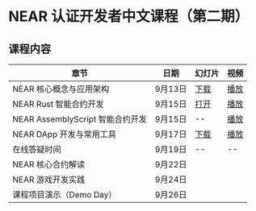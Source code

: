 # NEAR 认证开发者中文课程（第二期）

## 课程内容


章节 | 日期 | 幻灯片 | 视频
-- | -- | -- | --
NEAR 核心概念与应用架构 | 9月13日 | [下载](https://github.com/near-x/ncd-cn/raw/master/cohorts/ncd-cn-2/slides/NEAR%20%E8%AE%A4%E8%AF%81%E5%BC%80%E5%8F%91%E8%80%85%EF%BC%881%EF%BC%89%EF%BC%9ANEAR%20%E6%A0%B8%E5%BF%83%E6%A6%82%E5%BF%B5%E4%B8%8E%E5%BA%94%E7%94%A8%E6%9E%B6%E6%9E%84.pdf) | [播放](https://www.bilibili.com/video/BV13v411w7Xf/)
NEAR Rust 智能合约开发 | 9月15日 | [打开](https://shimo.im/presentation/NJkbW7V6XzcEv2AR/) | [播放](https://www.bilibili.com/video/BV12y4y1V7EL) 
NEAR AssemblyScript 智能合约开发 | 9月15日 | -- | [播放](https://www.bilibili.com/video/BV1Jf4y1w76T/)
NEAR DApp 开发与常用工具 | 9月17日 | [下载](https://github.com/near-x/ncd-cn/raw/master/cohorts/ncd-cn-1/slides/NEAR%20%E8%AE%A4%E8%AF%81%E5%BC%80%E5%8F%91%E8%80%85%EF%BC%883%EF%BC%89%EF%BC%9ANEAR%20DApp%20%E5%BC%80%E5%8F%91%E4%B8%8E%E5%B8%B8%E7%94%A8%E5%B7%A5%E5%85%B7.pdf) | [播放](https://www.bilibili.com/video/BV1BM4y1L7Cj)
在线答疑时间 | 9月19日 | -- | --
NEAR 核心合约解读 | 9月22日 |  | 
NEAR 游戏开发实践 | 9月24日 |  | 
课程项目演示（Demo Day） | 9月26日 |  | 






